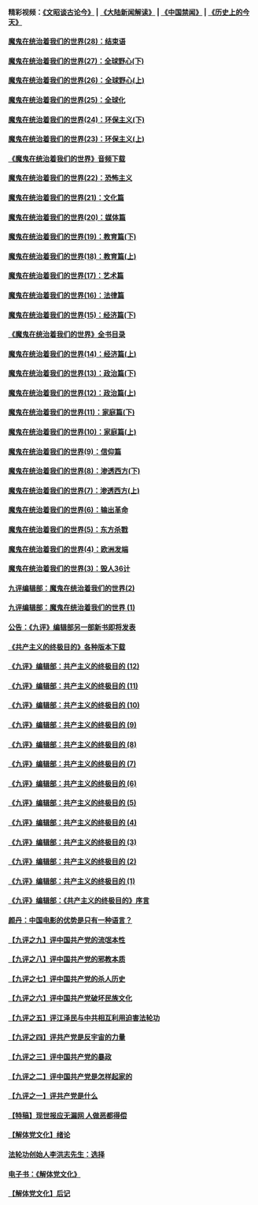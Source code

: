 #### 精彩视频：[《文昭谈古论今》](https://github.com/gfw-breaker/wenzhao/blob/master/README.md?t=01090631) | [《大陆新闻解读》](https://github.com/gfw-breaker/ntdtv-comedy/blob/master/README.md?t=01090631) | [《中国禁闻》](https://github.com/gfw-breaker/ntdtv-news/blob/master/README.md?t=01090631) | [《历史上的今天》](https://github.com/gfw-breaker/today-in-history/blob/master/README.md?t=01090631) 

#### [魔鬼在统治着我们的世界(28)：结束语](../pages/nsc422/n10936246.md?t=01090631) 

#### [魔鬼在统治着我们的世界(27)：全球野心(下)](../pages/nsc422/n10928319.md?t=01090631) 

#### [魔鬼在统治着我们的世界(26)：全球野心(上)](../pages/nsc422/n10900318.md?t=01090631) 

#### [魔鬼在统治着我们的世界(25)：全球化](../pages/nsc422/n10788205.md?t=01090631) 

#### [魔鬼在统治着我们的世界(24)：环保主义(下)](../pages/nsc422/n10695307.md?t=01090631) 

#### [魔鬼在统治着我们的世界(23)：环保主义(上)](../pages/nsc422/n10688613.md?t=01090631) 

#### [《魔鬼在统治着我们的世界》音频下载](../pages/nsc422/n10635553.md?t=01090631) 

#### [魔鬼在统治着我们的世界(22)：恐怖主义](../pages/nsc422/n10614727.md?t=01090631) 

#### [魔鬼在统治着我们的世界(21)：文化篇](../pages/nsc422/n10597706.md?t=01090631) 

#### [魔鬼在统治着我们的世界(20)：媒体篇](../pages/nsc422/n10586579.md?t=01090631) 

#### [魔鬼在统治着我们的世界(19)：教育篇(下)](../pages/nsc422/n10564808.md?t=01090631) 

#### [魔鬼在统治着我们的世界(18)：教育篇(上)](../pages/nsc422/n10526970.md?t=01090631) 

#### [魔鬼在统治着我们的世界(17)：艺术篇](../pages/nsc422/n10499093.md?t=01090631) 

#### [魔鬼在统治着我们的世界(16)：法律篇](../pages/nsc422/n10485969.md?t=01090631) 

#### [魔鬼在统治着我们的世界(15)：经济篇(下)](../pages/nsc422/n10469975.md?t=01090631) 

#### [《魔鬼在统治着我们的世界》全书目录](../pages/nsc422/n10464261.md?t=01090631) 

#### [魔鬼在统治着我们的世界(14)：经济篇(上)](../pages/nsc422/n10457370.md?t=01090631) 

#### [魔鬼在统治着我们的世界(13)：政治篇(下)](../pages/nsc422/n10448270.md?t=01090631) 

#### [魔鬼在统治着我们的世界(12)：政治篇(上)](../pages/nsc422/n10444576.md?t=01090631) 

#### [魔鬼在统治着我们的世界(11)：家庭篇(下)](../pages/nsc422/n10440961.md?t=01090631) 

#### [魔鬼在统治着我们的世界(10)：家庭篇(上)](../pages/nsc422/n10435448.md?t=01090631) 

#### [魔鬼在统治着我们的世界(9)：信仰篇](../pages/nsc422/n10432159.md?t=01090631) 

#### [魔鬼在统治着我们的世界(8)：渗透西方(下)](../pages/nsc422/n10429603.md?t=01090631) 

#### [魔鬼在统治着我们的世界(7)：渗透西方(上)](../pages/nsc422/n10426013.md?t=01090631) 

#### [魔鬼在统治着我们的世界(6)：输出革命](../pages/nsc422/n10421536.md?t=01090631) 

#### [魔鬼在统治着我们的世界(5)：东方杀戮](../pages/nsc422/n10417707.md?t=01090631) 

#### [魔鬼在统治着我们的世界(4)：欧洲发端](../pages/nsc422/n10414890.md?t=01090631) 

#### [魔鬼在统治着我们的世界(3)：毁人36计](../pages/nsc422/n10411583.md?t=01090631) 

#### [九评编辑部：魔鬼在统治着我们的世界(2)](../pages/nsc422/n10410036.md?t=01090631) 

#### [九评编辑部：魔鬼在统治着我们的世界 (1)](../pages/nsc422/n10406825.md?t=01090631) 

#### [公告：《九评》编辑部另一部新书即将发表](../pages/nsc422/n10405104.md?t=01090631) 

#### [《共产主义的终极目的》各种版本下载](../pages/nsc422/n10022138.md?t=01090631) 

#### [《九评》编辑部：共产主义的终极目的 (12)](../pages/nsc422/n9933272.md?t=01090631) 

#### [《九评》编辑部：共产主义的终极目的 (11)](../pages/nsc422/n9924973.md?t=01090631) 

#### [《九评》编辑部：共产主义的终极目的 (10)](../pages/nsc422/n9920883.md?t=01090631) 

#### [《九评》编辑部：共产主义的终极目的 (9)](../pages/nsc422/n9916363.md?t=01090631) 

#### [《九评》编辑部：共产主义的终极目的 (8)](../pages/nsc422/n9912488.md?t=01090631) 

#### [《九评》编辑部：共产主义的终极目的 (7)](../pages/nsc422/n9901176.md?t=01090631) 

#### [《九评》编辑部：共产主义的终极目的 (6)](../pages/nsc422/n9899359.md?t=01090631) 

#### [《九评》编辑部：共产主义的终极目的 (5)](../pages/nsc422/n9893174.md?t=01090631) 

#### [《九评》编辑部：共产主义的终极目的 (4)](../pages/nsc422/n9891246.md?t=01090631) 

#### [《九评》编辑部：共产主义的终极目的 (3)](../pages/nsc422/n9879879.md?t=01090631) 

#### [《九评》编辑部：共产主义的终极目的 (2)](../pages/nsc422/n9876205.md?t=01090631) 

#### [《九评》编辑部：共产主义的终极目的 (1)](../pages/nsc422/n9865857.md?t=01090631) 

#### [《九评》编辑部：《共产主义的终极目的》序言](../pages/nsc422/n9862666.md?t=01090631) 

#### [颜丹：中国电影的优势是只有一种语言？](../pages/nsc422/n9583062.md?t=01090631) 

#### [【九评之九】评中国共产党的流氓本性](../pages/nsc422/n737542.md?t=01090631) 

#### [【九评之八】评中国共产党的邪教本质](../pages/nsc422/n735942.md?t=01090631) 

#### [【九评之七】评中国共产党的杀人历史](../pages/nsc422/n733806.md?t=01090631) 

#### [【九评之六】评中国共产党破坏民族文化](../pages/nsc422/n731667.md?t=01090631) 

#### [【九评之五】评江泽民与中共相互利用迫害法轮功](../pages/nsc422/n730058.md?t=01090631) 

#### [【九评之四】评共产党是反宇宙的力量](../pages/nsc422/n727814.md?t=01090631) 

#### [【九评之三】评中国共产党的暴政](../pages/nsc422/n725597.md?t=01090631) 

#### [【九评之二】评中国共产党是怎样起家的](../pages/nsc422/n723946.md?t=01090631) 

#### [【九评之一】评共产党是什么](../pages/nsc422/n722529.md?t=01090631) 

#### [【特稿】现世报应无漏网 人做恶都得偿](../pages/nsc422/n4215167.md?t=01090631) 

#### [【解体党文化】绪论](../pages/nsc422/n1449356.md?t=01090631) 

#### [法轮功创始人李洪志先生：选择](../pages/nsc422/n3580738.md?t=01090631) 

#### [电子书：《解体党文化》](../pages/nsc422/n1573484.md?t=01090631) 

#### [【解体党文化】后记](../pages/nsc422/n1531999.md?t=01090631) 

